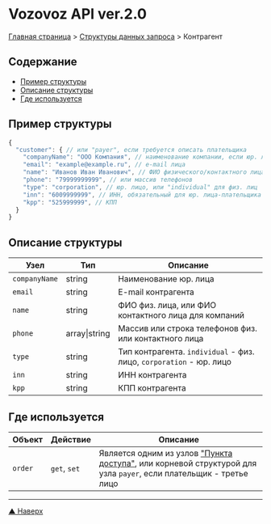 # <a name="up"/>Vozovoz API ver.2.0

[Главная страница](/README.md) > [Структуры данных запроса](index.md) > Контрагент

## Содержание

* [Пример структуры](#example)
* [Описание структуры](#description)
* [Где используется](#used)

## <a name="example"/>Пример структуры

```javascript
{
  "customer": { // или "payer", если требуется описать плательщика
    "companyName": "ООО Компания", // наименование компании, если юр. лицо
    "email": "example@example.ru", // e-mail лица
    "name": "Иванов Иван Иванович", // ФИО физического/контактного лица
    "phone": "79999999999", // или массив телефонов
    "type": "corporation", // юр. лицо, или "individual" для физ. лиц
    "inn": "6009999999", // ИНН, обязательный для юр. лица-плательщика
    "kpp": "525999999", // КПП
  }
}
```

## <a name="description"/>Описание структуры

| Узел          | Тип       | Описание |
| ----          | ---       | -------- |
| `companyName` | string    | Наименование юр. лица |
| `email`       | string    | E-mail контрагента |
| `name`        | string    | ФИО физ. лица, или ФИО контактного лица для компаний |
| `phone`       | array\|string | Массив или строка телефонов физ. или контактного лица |
| `type`        | string    | Тип контрагента. `individual` - физ. лицо, `corporation` - юр. лицо |
| `inn`         | string    | ИНН контрагента |
| `kpp`         | string    | КПП контрагента |

## <a name="used"/>Где используется

| Объект        | Действие      | Описание |
| ------        | --------      | -------- |
| `order`       | `get`, `set`  | Является одним из узлов ["Пункта доступа"](gateway.md), или корневой структурой для узла `payer`, если плательщик - третье лицо |

***
[▲ Наверх](#up)
